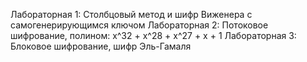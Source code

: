 Лабораторная 1:
	Столбцовый метод и шифр Виженера с самогенерирующимся ключом
Лабораторная 2:
	Потоковое шифрование, полином: x^32 + x^28 + x^27 + x + 1
Лабораторная 3:
	Блоковое шифрование, шифр Эль-Гамаля